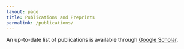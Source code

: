 ```yaml
---
layout: page
title: Publications and Preprints
permalink: /publications/
---
```

An up-to-date list of publications is available through
[Google Scholar](https://scholar.google.com/citations?user=0P4dTgIAAAAJ&hl=en).
